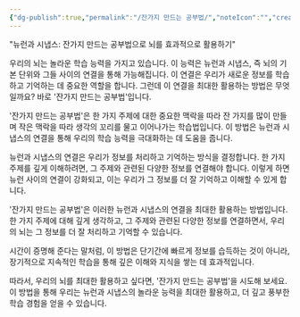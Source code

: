 ```yaml
---
{"dg-publish":true,"permalink":"/잔가지 만드는 공부법/","noteIcon":"","created":"","updated":""}
---
```


"뉴런과 시냅스: 잔가지 만드는 공부법으로 뇌를 효과적으로 활용하기"
  
우리의 뇌는 놀라운 학습 능력을 가지고 있습니다. 이 능력은 뉴런과 시냅스, 즉 뇌의 기본 단위와 그들 사이의 연결을 통해 가능해집니다. 이 연결은 우리가 새로운 정보를 학습하고 기억하는 데 중요한 역할을 합니다. 그런데 이 연결을 최대한 활용하는 방법은 무엇일까요? 바로 '잔가지 만드는 공부법'입니다.

'잔가지 만드는 공부법'은 한 가지 주제에 대한 중요한 맥락을 따라 잔 가지를 많이 만들며 작은 맥락을 따라 생각의 꼬리를 물고 이어나가는 학습법입니다. 이 방법은 뉴런과 시냅스의 연결을 통해 우리의 학습 능력을 극대화하는 데 도움을 줍니다.

뉴런과 시냅스의 연결은 우리가 정보를 처리하고 기억하는 방식을 결정합니다. 한 가지 주제를 깊게 이해하려면, 그 주제와 관련된 다양한 정보를 연결해야 합니다. 이렇게 하면 뉴런 사이의 연결이 강화되고, 이는 우리가 그 정보를 더 잘 기억하고 이해할 수 있게 합니다.

'잔가지 만드는 공부법'은 이러한 뉴런과 시냅스의 연결을 최대한 활용하는 방법입니다. 한 가지 주제에 대해 깊게 생각하고, 그 주제와 관련된 다양한 정보를 연결하면서, 우리의 뇌는 그 정보를 더 잘 처리하고 기억할 수 있습니다.

시간이 증명해 준다는 말처럼, 이 방법은 단기간에 빠르게 정보를 습득하는 것이 아니라, 장기적으로 지속적인 학습을 통해 깊은 이해와 지식을 쌓는 데 효과적입니다.

따라서, 우리의 뇌를 최대한 활용하고 싶다면, '잔가지 만드는 공부법'을 시도해 보세요. 이 방법을 통해 우리는 뉴런과 시냅스의 놀라운 능력을 최대한 활용하고, 더 깊고 풍부한 학습 경험을 얻을 수 있습니다.